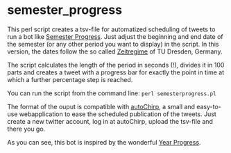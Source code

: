 # semester_progress
This perl script creates a tsv-file for automatized scheduling of tweets to run a bot like [Semester Progress](https://twitter.com/sem_progress/). Just adjust the beginning and end date of the semester (or any other period you want to display) in the script. In this version, the dates follow the so called [Zeitregime](https://tu-dresden.de/mn/physik/ressourcen/dateien/studium/lehrveranstaltungen/stundenplaene/zeitregime.pdf?lang=de) of TU Dresden, Germany.

The script calculates the length of the period in seconds (!), divides it in 100 parts and creates a tweet with a progress bar for exactly the point in time at which a further percentage step is reached.

You can run the script from the command line:
`perl semesterprogress.pl`

The format of the ouput is compatible with [autoChirp](https://autochirp.spinfo.uni-koeln.de/home), a small and easy-to-use webapplication to ease the scheduled publication of the tweets. Just create a new twitter account, log in at autoChirp, upload the tsv-file and there you go.

As you can see, this bot is inspired by the wonderful [Year Progress](https://twitter.com/year_progress).
